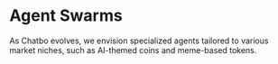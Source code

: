 # Agent Swarms

As Chatbo evolves, we envision specialized agents tailored to various market niches, such as AI-themed coins and meme-based tokens.